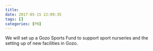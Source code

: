 ```yaml
---
title:
date: 2017-05-15 22:09:35
tags: []
categories: [PN]
---
```


We will set up a Gozo Sports Fund to support sport nurseries and the setting up of new facilities in Gozo.